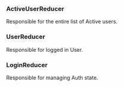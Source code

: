 ### ActiveUserReducer
Responsible for the entire list of Active users.

### UserReducer
Responsible for logged in User.

### LoginReducer
Responsible for managing Auth state.
